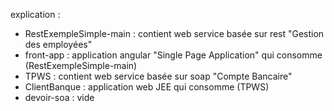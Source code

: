 explication :
  - RestExempleSimple-main : contient web service basée sur rest "Gestion des employées"
  - front-app : application angular "Single Page Application" qui consomme (RestExempleSimple-main)
  - TPWS : contient web service basée sur soap "Compte Bancaire"
  - ClientBanque : application web JEE qui consomme (TPWS)
  - devoir-soa : vide


